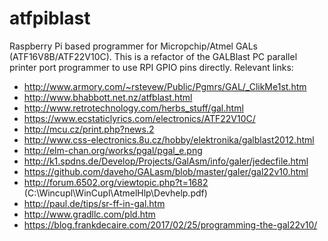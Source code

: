 # atfpiblast

Raspberry Pi based programmer for Micropchip/Atmel GALs (ATF16V8B/ATF22V10C). This is a refactor of the GALBlast PC parallel printer port programmer to use RPI GPIO pins directly. Relevant links:

- http://www.armory.com/~rstevew/Public/Pgmrs/GAL/_ClikMe1st.htm
- http://www.bhabbott.net.nz/atfblast.html
- http://www.retrotechnology.com/herbs_stuff/gal.html
- https://www.ecstaticlyrics.com/electronics/ATF22V10C/
- http://mcu.cz/print.php?news.2
- http://www.css-electronics.8u.cz/hobby/elektronika/galblast2012.html
- http://elm-chan.org/works/pgal/pgal_e.png
- http://k1.spdns.de/Develop/Projects/GalAsm/info/galer/jedecfile.html
- https://github.com/daveho/GALasm/blob/master/galer/gal22v10.html
- http://forum.6502.org/viewtopic.php?t=1682 (C:\Wincupl\WinCupl\AtmelHlp\Devhelp.pdf)
- http://paul.de/tips/sr-ff-in-gal.htm
- http://www.gradllc.com/pld.htm
- https://blog.frankdecaire.com/2017/02/25/programming-the-gal22v10/
